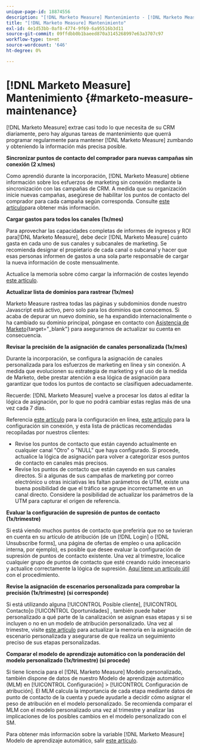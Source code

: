 ```yaml
---
unique-page-id: 18874556
description: "[!DNL Marketo Measure] Mantenimiento - [!DNL Marketo Measure] - Documentación del producto"
title: "[!DNL Marketo Measure] Mantenimiento"
exl-id: 4e1d53bb-0af8-4774-9f69-6a95516b3d11
source-git-commit: 09ffdbb0b1baeed870a3145268997e63a3707c97
workflow-type: tm+mt
source-wordcount: '646'
ht-degree: 0%

---
```


# [!DNL Marketo Measure] Mantenimiento {#marketo-measure-maintenance}

[!DNL Marketo Measure] extrae casi todo lo que necesita de su CRM diariamente, pero hay algunas tareas de mantenimiento que querrá programar regularmente para mantener [!DNL Marketo Measure] zumbando y obteniendo la información más precisa posible.

**Sincronizar puntos de contacto del comprador para nuevas campañas sin conexión (2 x/mes)**

Como aprendió durante la incorporación, [!DNL Marketo Measure] obtiene información sobre los esfuerzos de marketing sin conexión mediante la sincronización con las campañas de CRM. A medida que su organización inicie nuevas campañas, asegúrese de habilitar los puntos de contacto del comprador para cada campaña según corresponda. Consulte [este artículo](/help/channel-tracking-and-setup/offline-channels/syncing-offline-campaigns.md)para obtener más información.

**Cargar gastos para todos los canales (1x/mes)**

Para aprovechar las capacidades completas de informes de ingresos y ROI para[!DNL Marketo Measure], debe decir [!DNL Marketo Measure] cuánto gasta en cada uno de sus canales y subcanales de marketing. Se recomienda designar el propietario de cada canal o subcanal y hacer que esas personas informen de gastos a una sola parte responsable de cargar la nueva información de coste mensualmente.

Actualice la memoria sobre cómo cargar la información de costes leyendo [este artículo](/help/marketing-spend/spend-management/marketing-channel-costs.md).

**Actualizar lista de dominios para rastrear (1x/mes)**

Marketo Measure rastrea todas las páginas y subdominios donde nuestro Javascript está activo, pero solo para los dominios que conocemos. Si acaba de depurar un nuevo dominio, se ha expandido internacionalmente o ha cambiado su dominio principal, póngase en contacto con [Asistencia de Marketo](https://nation.marketo.com/t5/support/ct-p/Support){target=&quot;_blank&quot;} para asegurarnos de actualizar su cuenta en consecuencia.

**Revisar la precisión de la asignación de canales personalizada (1x/mes)**

Durante la incorporación, se configura la asignación de canales personalizada para los esfuerzos de marketing en línea y sin conexión. A medida que evolucionen su estrategia de marketing y el uso de la medida de Marketo, debe prestar atención a esa lógica de asignación para garantizar que todos los puntos de contacto se clasifiquen adecuadamente.

Recuerde: [!DNL Marketo Measure] vuelve a procesar los datos al editar la lógica de asignación, por lo que no podrá cambiar estas reglas más de una vez cada 7 días.

Referencia [este artículo](/help/channel-tracking-and-setup/online-channels/online-custom-channel-setup.md) para la configuración en línea, [este artículo](/help/channel-tracking-and-setup/offline-channels/offline-custom-channel-setup.md) para la configuración sin conexión, y esta lista de prácticas recomendadas recopiladas por nuestros clientes:

* Revise los puntos de contacto que están cayendo actualmente en cualquier canal &quot;Otro&quot; o &quot;NULL&quot; que haya configurado. Si procede, actualice la lógica de asignación para volver a categorizar esos puntos de contacto en canales más precisos.
* Revise los puntos de contacto que están cayendo en sus canales directos. Si a algunas de sus campañas de marketing por correo electrónico u otras iniciativas les faltan parámetros de UTM, existe una buena posibilidad de que el tráfico se agrupe incorrectamente en un canal directo. Considere la posibilidad de actualizar los parámetros de la UTM para capturar el origen de referencia.

**Evaluar la configuración de supresión de puntos de contacto (1x/trimestre)**

Si está viendo muchos puntos de contacto que preferiría que no se tuvieran en cuenta en su artículo de atribución (de un [!DNL Login] o [!DNL Unsubscribe forms], una página de ofertas de empleo o una aplicación interna, por ejemplo), es posible que desee evaluar la configuración de supresión de puntos de contacto existente. Una vez al trimestre, localice cualquier grupo de puntos de contacto que esté creando ruido innecesario y actualice correctamente la lógica de supresión. [Aquí tiene un artículo útil](/help/advanced-marketo-measure-features/touchpoint-settings/touchpoint-removal-and-touchpoint-suppression.md)  con el procedimiento.

**Revise la asignación de escenarios personalizada para comprobar la precisión (1x/trimestre) (si corresponde)**

Si está utilizando alguna [!UICONTROL Posible cliente], [!UICONTROL Contacto]o [!UICONTROL Oportunidades] , también puede haber personalizado a qué parte de la canalización se asignan esas etapas y si se incluyen o no en un modelo de atribución personalizado. Una vez al trimestre, visite [este artículo](/help/advanced-marketo-measure-features/custom-attribution-models/custom-attribution-model-and-setup.md) para actualizar la memoria en la asignación de escenario personalizada y asegurarse de que realiza un seguimiento preciso de sus etapas personalizadas.

**Comparar el modelo de aprendizaje automático con la ponderación del modelo personalizado (1x/trimestre) (si procede)**

Si tiene licencia para el [!DNL Marketo Measure] Modelo personalizado, también dispone de datos de nuestro Modelo de aprendizaje automático (MLM) en [!UICONTROL Configuración] > [!UICONTROL Configuración de atribución]. El MLM calcula la importancia de cada etapa mediante datos de punto de contacto de la cuenta y puede ayudarle a decidir cómo asignar el peso de atribución en el modelo personalizado. Se recomienda comparar el MLM con el modelo personalizado una vez al trimestre y analizar las implicaciones de los posibles cambios en el modelo personalizado con el SM.

Para obtener más información sobre la variable [!DNL Marketo Measure] Modelo de aprendizaje automático, salir [este artículo](/help/advanced-marketo-measure-features/custom-attribution-models/machine-learning-model-faq.md).
